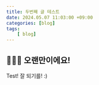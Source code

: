 ```yaml
---
title: 두번째 글 테스트 
date: 2024.05.07 11:03:00 +09:00
categories: [blog]
tags: 
    [ blog]
---
```


## 🙋🏽‍♀️ 오랜만이에요!

Test! 
잘 되기를! :) 

<br/>
